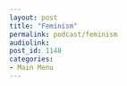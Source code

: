 ```yaml
---
layout: post
title: "Feminism"
permalink: podcast/feminism
audiolink: 
post_id: 1148
categories: 
- Main Menu
---
```


